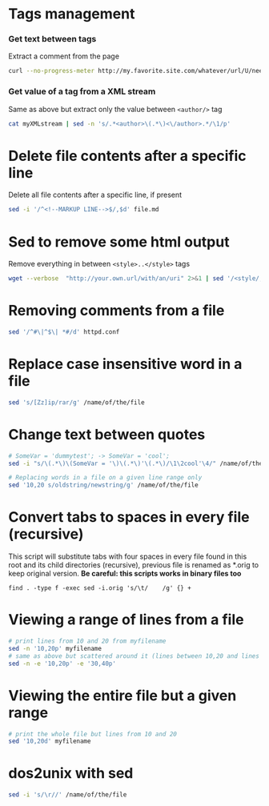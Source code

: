 # Tags management
### Get text between tags
Extract a comment from the page
```sh
curl --no-progress-meter http://my.favorite.site.com/whatever/url/U/need | sed -n '/<!--/,/-->/p'
```
### Get value of a tag from a XML stream
Same as above but extract only the value between `<author/>` tag
```sh
cat myXMLstream | sed -n 's/.*<author>\(.*\)<\/author>.*/\1/p'
```


# Delete file contents after a specific line
Delete all file contents after a specific line, if present
```sh
sed -i '/^<!--MARKUP LINE-->$/,$d' file.md
```


# Sed to remove some html output
Remove everything in between `<style>..</style>` tags
```sh
wget --verbose  "http://your.own.url/with/an/uri" 2>&1 | sed '/<style/,/style>/d'
```

# Removing comments from a file
```sh
sed '/^#\|^$\| *#/d' httpd.conf
```

# Replace case insensitive word in a file
```sh
sed 's/[Zz]ip/rar/g' /name/of/the/file
```


# Change text between quotes
```sh
# SomeVar = 'dummytest'; -> SomeVar = 'cool';
sed -i "s/\(.*\)\(SomeVar = '\)\(.*\)'\(.*\)/\1\2cool'\4/" /name/of/the/file

# Replacing words in a file on a given line range only
sed '10,20 s/oldstring/newstring/g' /name/of/the/file
```


# Convert tabs to spaces in every file (recursive)
This script will substitute tabs with four spaces in every file found in this root and its child directories (recursive), previous file is renamed as *.orig to keep original version. **Be careful: this scripts works in binary files too**
```
find . -type f -exec sed -i.orig 's/\t/    /g' {} +
```

# Viewing a range of lines from a file
```sh
# print lines from 10 and 20 from myfilename
sed -n '10,20p' myfilename
# same as above but scattered around it (lines between 10,20 and lines between 30,40)
sed -n -e '10,20p' -e '30,40p'
```
# Viewing the entire file but a given range
```sh
# print the whole file but lines from 10 and 20
sed '10,20d' myfilename
```


# dos2unix with sed
```sh
sed -i 's/\r//' /name/of/the/file
```

